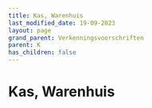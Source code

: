 ```yaml
---
title: Kas, Warenhuis
last_modified_date: 19-09-2023
layout: page
grand_parent: Verkenningsvoorschriften
parent: K
has_children: false
---
```


Kas, Warenhuis
==============

